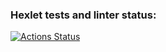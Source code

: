 ### Hexlet tests and linter status:
[![Actions Status](https://github.com/Ogurchik00/frontend-project-46/actions/workflows/hexlet-check.yml/badge.svg)](https://github.com/Ogurchik00/frontend-project-46/actions)